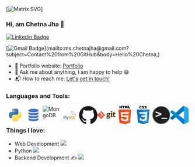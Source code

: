 [![Matrix SVG](https://raw.githubusercontent.com/rodrigograca31/rodrigograca31/master/matrix.svg)]
### Hi, am Chetna Jha 👋
[![Linkedin Badge](https://img.shields.io/badge/-chetna--jha-blue?style=flat-square&logo=Linkedin&logoColor=white&link=https://www.linkedin.com/in/chetna-jha-39497a238/)](https://www.linkedin.com/in/chetna-jha-39497a238/)

[![Gmail Badge](https://img.shields.io/badge/-ms.chetnajha@gmail.com-c14438?style=flat-square&logo=Gmail&logoColor=white&link=mailto:ms.chetnajha@gmail.com?subject=Contact%20from%20GitHub&body=Hello%20Chetna,)](mailto:ms.chetnajha@gmail.com?subject=Contact%20from%20GitHub&body=Hello%20Chetna,)

- 🎯 Portfolio website: [Portfolio](https://chetna-jha-qc.github.io/)
- 💬 Ask me about anything, I am happy to help :smile:
- 📬 How to reach me: [Let's get in touch!](https://www.linkedin.com/in/chetna-jha-39497a238/)

### Languages and Tools: 
<img align="left" alt="Python" width="50px" src="https://raw.githubusercontent.com/github/explore/80688e429a7d4ef2fca1e82350fe8e3517d3494d/topics/python/python.png" />
<!-- <img align="left" alt="django" width="50px" src="https://raw.githubusercontent.com/github/explore/80688e429a7d4ef2fca1e82350fe8e3517d3494d/topics/django/django.png" /> -->
<!-- <img align="left" alt="Flask" width="50px" src="https://raw.githubusercontent.com/github/explore/80688e429a7d4ef2fca1e82350fe8e3517d3494d/topics/flask/flask.png" /> -->
<img align="left" alt="SQL" width="50px" src="https://raw.githubusercontent.com/github/explore/80688e429a7d4ef2fca1e82350fe8e3517d3494d/topics/sql/sql.png" />
<img align="left" alt="MongoDB" width="50px" src="https://raw.githubusercontent.com/yurijserrano/Github-Profile-Readme-Logos/470140ebab708f2275b853ba3b105dfdcd09c152/databases/mongodb.svg" />
<img align="left" alt="MySQL" width="50px" src="https://raw.githubusercontent.com/github/explore/80688e429a7d4ef2fca1e82350fe8e3517d3494d/topics/mysql/mysql.png" />
<img align="left" alt="GitHub" width="50px" src="https://raw.githubusercontent.com/github/explore/78df643247d429f6cc873026c0622819ad797942/topics/github/github.png"/>
<img align="left" alt="Git" width="50px" src="https://raw.githubusercontent.com/github/explore/80688e429a7d4ef2fca1e82350fe8e3517d3494d/topics/git/git.png" />
<img align="left" alt="HTML5" width="50px" src="https://raw.githubusercontent.com/github/explore/80688e429a7d4ef2fca1e82350fe8e3517d3494d/topics/html/html.png" />
<img align="left" alt="CSS3" width="50px" src="https://raw.githubusercontent.com/github/explore/80688e429a7d4ef2fca1e82350fe8e3517d3494d/topics/css/css.png" />
<img align="left" alt="HTML5" width="50px" src="https://raw.githubusercontent.com/github/explore/80688e429a7d4ef2fca1e82350fe8e3517d3494d/topics/terminal/terminal.png" />
<img align="left" alt="Visual Studio Code" width="50px" src="https://raw.githubusercontent.com/github/explore/80688e429a7d4ef2fca1e82350fe8e3517d3494d/topics/visual-studio-code/visual-studio-code.png" />
<br>
<br>

### Things I love:
- Web Development <img src="https://media3.giphy.com/media/v1.Y2lkPTc5MGI3NjExcG8ybWlqampqcXM5eTkyancwOHh2MWkybXZudHJ5OWk4OWl2bTI5biZlcD12MV9pbnRlcm5hbF9naWZfYnlfaWQmY3Q9Zw/78XCFBGOlS6keY1Bil/giphy.gif" width="40"> 
- Python <img src="https://media4.giphy.com/media/v1.Y2lkPTc5MGI3NjExcGhiaHpnNTF1eWhuanlmanNyZmI4MGk4Nmo2aDJvajB1d3Z6bjU2aCZlcD12MV9pbnRlcm5hbF9naWZfYnlfaWQmY3Q9Zw/UIN7Andwh7kDZGUvmt/giphy.gif" width="40">
- Backend Development ✍️ <img src="https://miro.medium.com/v2/resize:fit:1100/format:webp/1*yZ41P3YdMYMiyFPAPrzyGw.gif" width="45">
